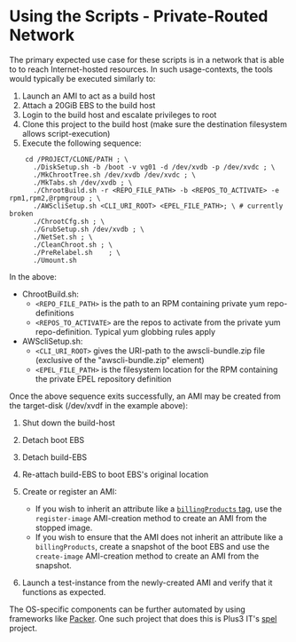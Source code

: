 # Using the Scripts - Private-Routed Network

The primary expected use case for these scripts is in a network that is able to to reach Internet-hosted resources. In such usage-contexts, the tools would typically be executed similarly to:

1. Launch an AMI to act as a build host
2. Attach a 20GiB EBS to the build host
3. Login to the build host and escalate privileges to root
4. Clone this project to the build host (make sure the destination filesystem allows script-execution)
5. Execute the following sequence:

~~~
    cd /PROJECT/CLONE/PATH ; \
      ./DiskSetup.sh -b /boot -v vg01 -d /dev/xvdb -p /dev/xvdc ; \
      ./MkChrootTree.sh	/dev/xvdb /dev/xvdc ; \
      ./MkTabs.sh /dev/xvdb ; \
      ./ChrootBuild.sh -r <REPO_FILE_PATH> -b <REPOS_TO_ACTIVATE> -e rpm1,rpm2,@rpmgroup ; \
      ./AWScliSetup.sh <CLI_URI_ROOT> <EPEL_FILE_PATH>; \ # currently broken
      ./ChrootCfg.sh ; \
      ./GrubSetup.sh /dev/xvdb ; \
      ./NetSet.sh ; \
      ./CleanChroot.sh ; \
      ./PreRelabel.sh	 ; \
      ./Umount.sh
~~~

In the above:
- ChrootBuild.sh:
    - `<REPO_FILE_PATH>` is the path to an RPM containing private yum repo-definitions
    - `<REPOS_TO_ACTIVATE>` are the repos to activate from the private yum repo-definition. Typical yum globbing rules apply
- AWScliSetup.sh:
  - `<CLI_URI_ROOT>` gives the URI-path to the awscli-bundle.zip file (exclusive of the "awscli-bundle.zip" element) 
  - `<EPEL_FILE_PATH>` is the filesystem location for the RPM containing the private EPEL repository definition

Once the above sequence exits successfully, an AMI may be created from the target-disk (/dev/xvdf in the example above):

1. Shut down the build-host
1. Detach boot EBS
1. Detach build-EBS
1. Re-attach build-EBS to boot EBS's original location
1. Create or register an AMI:
    * If you wish to inherit an attribute like a [`billingProducts` tag](https://thjones2.blogspot.com/2015/03/so-you-dont-want-to-byol.html), use the `register-image` AMI-creation method to create an AMI from the stopped image.
    * If you wish to ensure that the AMI does not inherit an attribute like a `billingProducts`, create a snapshot of the boot EBS and use the `create-image` AMI-creation method to create an AMI from the snapshot.

1. Launch a test-instance from the newly-created AMI and verify that it functions as expected.

The OS-specific components can be further automated by using frameworks like [Packer](https://www.packer.io/). One such project that does this is Plus3 IT's [spel](https://github.com/plus3it/spel) project.
